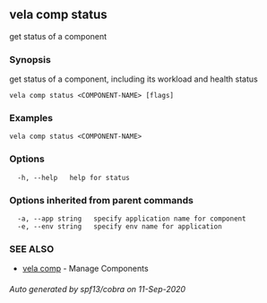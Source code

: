 ## vela comp status

get status of a component

### Synopsis

get status of a component, including its workload and health status

```
vela comp status <COMPONENT-NAME> [flags]
```

### Examples

```
vela comp status <COMPONENT-NAME>
```

### Options

```
  -h, --help   help for status
```

### Options inherited from parent commands

```
  -a, --app string   specify application name for component
  -e, --env string   specify env name for application
```

### SEE ALSO

* [vela comp](vela_comp.md)	 - Manage Components

###### Auto generated by spf13/cobra on 11-Sep-2020
